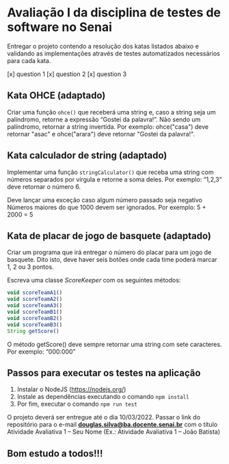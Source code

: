 # Avaliação I da disciplina de testes de software no Senai

Entregar o projeto contendo a resolução dos katas listados abaixo e validando as implementações através de testes automatizados necessários para cada kata.

[x] question 1
[x] question 2
[x] question 3


## Kata OHCE (adaptado)

Criar uma função `ohce()` que receberá uma string e, caso a string seja um palíndromo, retorne a expressão “Gostei da palavra!”. Não sendo um palíndromo, retornar a string invertida. Por exemplo: ohce("casa") deve retornar "asac" e ohce("arara") deve retornar "Gostei da palavra!".

## Kata calculador de string (adaptado)

Implementar uma função `stringCalculator()` que receba uma string com números separados por vírgula e retorne a soma deles. Por exemplo: “1,2,3” deve retornar o número 6.

Deve lançar uma exceção caso algum número passado seja negativo
Números maiores do que 1000 devem ser ignorados. Por exemplo: 5 + 2000 = 5

## Kata de placar de jogo de basquete (adaptado)

Criar um programa que irá entregar o número do placar para um jogo de basquete. Dito isto, deve haver seis botões onde cada time poderá marcar 1, 2 ou 3 pontos.

Escreva uma classe *ScoreKeeper* com os seguintes métodos:

```javascript
void scoreTeamA1()
void scoreTeamA2()
void scoreTeamA3()
void scoreTeamB1()
void scoreTeamB2()
void scoreTeamB3()
String getScore()
```

O método getScore() deve sempre retornar uma string com sete caracteres. Por exemplo: “000:000”

## Passos para executar os testes na aplicação

1. Instalar o NodeJS (<https://nodejs.org/>)
2. Instale as dependências executando o comando `npm install`
3. Por fim, executar o comando `npm run test`

O projeto deverá ser entregue até o dia 10/03/2022. Passar o link do repositório para o e-mail **douglas.silva@ba.docente.senai.br** com o título Atividade Avaliativa 1 – Seu Nome (Ex.: Atividade Avaliativa 1 – João Batista)

<!-- markdownlint-disable MD026 -->
## Bom estudo a todos!!!
